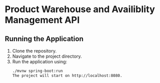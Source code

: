 # Product Warehouse and Availiblity Management API

## Running the Application

1. Clone the repository.
2. Navigate to the project directory.
3. Run the application using:
   ```bash
   ./mvnw spring-boot:run
   The project will start on http://localhost:8080.
